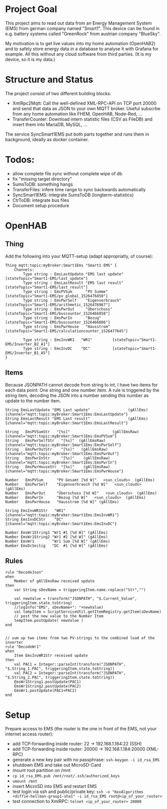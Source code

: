 # Project Goal
This project aims to read out data from an Energy Management System (EMS) from german company named "Smart1". This device can be found in e.g. battery systems called "GreenRock" from austrian company "BlueSky".

My motivation is to get live values into my home automation (OpenHAB2) and to safely store energy data in a database to analyse it with Grafana for example. All this without any cloud software from third parties. (It is my device, so it is my data.)

# Structure and Status
The project consist of two different building blocks:
- XmlRpc2Mqtt: Call the well-defined XML-RPC-API on TCP port 20000 and send that data as JSON to your own MQTT broker. Useful subscrbe from any home automation like FHEM, OpenHAB, Node-Red, ...
- TransferCounter: Download intern statistic files (CSV as FileDB) and insert them into MariaDB, MySQL, ...

The service SyncSmart1EMS put both parts together and runs them in background, ideally as docker container.


# Todos:
- allow complete file sync without complete wipe of db
- fix "missing target directory"
- SumsToDB: something hangs
- TransferFiles: infere time range to sync backwards automatically
- SyncSmart1EMS: integrate SumsToDB (longterm-statistics)
- CtrToDB: integrate bus files
- Document setup procedure


# OpenHAB
## Thing
Add the following into your MQTT-setup (adapt appropriatly, of course):

    Thing mqtt:topic:myBroker:Smart1Ems "Smart1 EMS" {
        Channels:
            Type string : EmsLastUpdate "EMS last update"   [stateTopic="Smart1-EMS/last_update"]
            Type string : EmsLastResult "EMS last result"   [stateTopic="Smart1-EMS/last_result"]
            Type string : EmsPVSum      "PV Summe"          [stateTopic="Smart1-EMS/pv_global_1526476850"]
            Type string : EmsPwrSelf    "Eigenverbrauch"    [stateTopic="Smart1-EMS/arithmetic_1526476967"]
            Type string : EmsPwrOut     "Überschuss"        [stateTopic="Smart1-EMS/buscounter_1526466858"]
            Type string : EmsPwrIn      "Bezug"             [stateTopic="Smart1-EMS/buscounter_1526466886"]
            Type string : EmsPwrHouse   "Hausstrom"         [stateTopic="Smart1-EMS/calculationcounter_1526477645"]

            Type string : EmsInvWR1   "WR1"         [stateTopic="Smart1-EMS/Inverter_B2_A1"]
            Type string : EmsInvDC    "DC"          [stateTopic="Smart1-EMS/Inverter_B1_A5"]
    }

## Items

Because JSONPATH cannot decode from string to int, I have two items for each data point: One string and one number item. A rule is triggered by the string item, decoding the JSON into a number sending this number as update to the number item.

    String EmsLastUpdate "EMS Last update"                 (gAllEms)    {channel="mqtt:topic:myBroker:Smart1Ems:EmsLastUpdate"} 
    String EmsLastResult "EMS Last result"                 (gAllEms)    {channel="mqtt:topic:myBroker:Smart1Ems:EmsLastResult"} 

    String   EmsPVSumStr   "[%s]"                   (gAllEmsRaw) {channel="mqtt:topic:myBroker:Smart1Ems:EmsPVSum"} 
    String   EmsPwrSelfStr   "[%s]"  (gAllEmsRaw) {channel="mqtt:topic:myBroker:Smart1Ems:EmsPwrSelf"} 
    String   EmsPwrOutStr    "[%s]"   (gAllEmsRaw) {channel="mqtt:topic:myBroker:Smart1Ems:EmsPwrOut"} 
    String   EmsPwrInStr     "[%s]"    (gAllEmsRaw) {channel="mqtt:topic:myBroker:Smart1Ems:EmsPwrIn"} 
    String   EmsPwrHouseStr  "[%s]"    (gAllEmsRaw) {channel="mqtt:topic:myBroker:Smart1Ems:EmsPwrHouse"} 

    Number   EmsPVSum      "PV Gesamt [%d W]"   <sun_clouds>  (gAllEms)   
    Number   EmsPwrSelf    "Eigenverbrauch [%d W]"   <sun_clouds>  (gAllEms)   
    Number   EmsPwrOut     "Überschuss [%d W]"   <sun_clouds>  (gAllEms)   
    Number   EmsPwrIn      "Bezug [%d W]"   <sun_clouds>  (gAllEms)   
    Number   EmsPwrHouse   "Hausstrom [%d W]" (gAllEms)

    String EmsInvWR1Str   "WR1" {channel="mqtt:topic:myBroker:Smart1Ems:EmsInvWR1"}
    String EmsInvDCStr    "DC"  {channel="mqtt:topic:myBroker:Smart1Ems:EmsInvDC"}

    Number EmsWr1String1 "Wr1 #1 [%d W]" (gAllEms)
    Number EmsWr1String2 "Wr1 #2 [%d W]" (gAllEms)
    Number EmsWr1        "Wr1 Sum [%d W]" (gAllEms)
    Number EmsDcSeitig   "DC  #1 [%d W]" (gAllEms)

## Rules

    rule "DecodeJson"
    when 
        Member of gAllEmsRaw received update 
    then
        var String sDevName = triggeringItem.name.replace("Str","")

        val newValue = transform("JSONPATH", "$.Current_Value", triggeringItem.state.toString)
        //logInfo("EMS", sDevName+": "+newValue)
        val tempItem = ScriptServiceUtil.getItemRegistry.getItem(sDevName)
        // post the new value to the Number Item
        tempItem.postUpdate( newValue )
    end


    // sum up two items from two PV-strings to the combined load of the inverter
    rule "DecodeWr1"
    when
        Item EmsInvWR1Str received update
    then
        val PAC1 = Integer::parseInt(transform("JSONPATH", "$.String_1.PAC", triggeringItem.state.toString))
        val PAC2 = Integer::parseInt(transform("JSONPATH", "$.String_2.PAC", triggeringItem.state.toString))
        EmsWr1String1.postUpdate(PAC1)
        EmsWr1String2.postUpdate(PAC2)
        EmsWr1.postUpdate(PAC1+PAC2)
    end



# Setup
Prepare access to EMS (the router is the one in front of the EMS, not your internet access router):
- add TCP-forwarding inside router: 22 -> 192.168.1.184:22 (SSH)
- add TCP-forwarding inside router: 20000 -> 192.168.1.184:20000 (XML-RPC)
- generate a new key pair with no passphrase: `ssh-keygen -i id_rsa_EMS`
- shutdown EMS and take out MicroSD-Card
- mount root partition on /mnt
- `cp id_rsa_EMS.pub /mnt/root/.ssh/authorized_keys`
- `umount /mnt`
- insert MicroSD into EMS and restart EMS
- test login via ssh and public/private key:
  `ssh -o "KexAlgorithms +diffie-hellman-group1-sha1" -i id_rsa_EMS root@<ip_of_your_router>`
- test connection to XmlRPC: `telnet <ip_of_your_router> 20000`  

